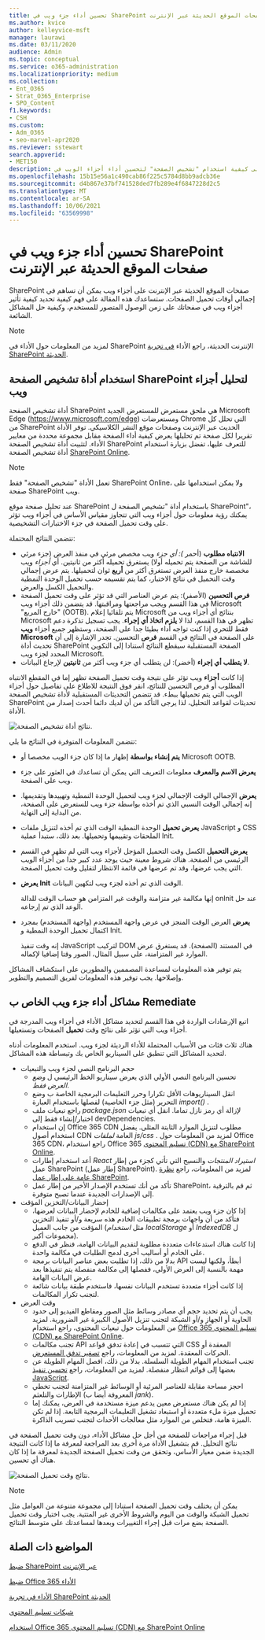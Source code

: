 ```yaml
---
title: تحسين أداء جزء ويب في SharePoint صفحات الموقع الحديثة عبر الإنترنت
ms.author: kvice
author: kelleyvice-msft
manager: laurawi
ms.date: 03/11/2020
audience: Admin
ms.topic: conceptual
ms.service: o365-administration
ms.localizationpriority: medium
ms.collection:
- Ent_O365
- Strat_O365_Enterprise
- SPO_Content
f1.keywords:
- CSH
ms.custom:
- Adm_O365
- seo-marvel-apr2020
ms.reviewer: sstewart
search.appverid:
- MET150
description: تعرف على كيفية استخدام "تشخيص الصفحة" لتحسين أداء أجزاء الويب في SharePoint صفحات الموقع الحديثة عبر الإنترنت.
ms.openlocfilehash: 15b15e56a1c490cab86f225c5784d8bb9adcb36e
ms.sourcegitcommit: d4b867e37bf741528ded7fb289e4f6847228d2c5
ms.translationtype: MT
ms.contentlocale: ar-SA
ms.lasthandoff: 10/06/2021
ms.locfileid: "63569998"
---
```

# <a name="optimize-web-part-performance-in-sharepoint-online-modern-site-pages"></a>تحسين أداء جزء ويب في SharePoint صفحات الموقع الحديثة عبر الإنترنت

SharePoint صفحات الموقع الحديثة عبر الإنترنت على أجزاء ويب يمكن أن تساهم في إجمالي أوقات تحميل الصفحات. ستساعدك هذه المقالة على فهم كيفية تحديد كيفية تأثير أجزاء ويب في صفحاتك على زمن الوصول المتصور للمستخدم، وكيفية حل المشاكل الشائعة.

> [!NOTE]
> لمزيد من المعلومات حول الأداء في SharePoint الإنترنت الحديثة، راجع الأداء [في تجربة SharePoint الحديثة](/sharepoint/modern-experience-performance).

## <a name="use-the-page-diagnostics-for-sharepoint-tool-to-analyze-web-parts"></a>استخدام أداة تشخيص الصفحة SharePoint لتحليل أجزاء ويب

أداة تشخيص الصفحة SharePoint هي ملحق مستعرض للمستعرض الجديد Microsoft Edge (https://www.microsoft.com/edge) ومستعرضات Chrome التي تحلل كل من SharePoint الحديث عبر الإنترنت وصفحات موقع النشر الكلاسيكي. توفر الأداة تقريرا لكل صفحة تم تحليلها يعرض كيفية أداء الصفحة مقابل مجموعة محددة من معايير الأداء. لتثبيت أداة تشخيص الصفحة SharePoint للتعرف عليها، تفضل بزيارة استخدام أداة تشخيص الصفحة [SharePoint Online](page-diagnostics-for-spo.md).

> [!NOTE]
> تعمل الأداة "تشخيص الصفحة" فقط SharePoint Online، ولا يمكن استخدامها على صفحة SharePoint ويب.

عند تحليل صفحة موقع SharePoint باستخدام أداة "تشخيص الصفحة ل SharePoint"، يمكنك رؤية معلومات حول أجزاء ويب التي تتجاوز مقياس الأساس في أجزاء ويب تؤثر على وقت تحميل الصفحة في جزء الاختبارات التشخيصية. 

تتضمن النتائج المحتملة:

- **الانتباه مطلوب** (أحمر _): أي جزء_ ويب مخصص مرئي في منفذ العرض (جزء مرئي للشاشة من الصفحة يتم تحميله أولا) يستغرق تحميله أكثر من ثانيتين. أي _أجزاء_ ويب مخصصة خارج منفذ العرض تستغرق أكثر من **أربع** ثوان لتحميلها. يتم عرض إجمالي وقت التحميل في نتائج الاختبار، كما يتم تقسيمه حسب تحميل الوحدة النمطية والتحميل الكسل والعرض.
- **فرص التحسين** (الأصفر): يتم عرض العناصر التي قد تؤثر على وقت تحميل الصفحة في هذا القسم ويجب مراجعتها ومراقبتها. قد يتضمن ذلك أجزاء ويب Microsoft "خارج المربع" (OOTB). يتم تلقائيا إعلام Microsoft بنتائج أي أجزاء ويب من Microsoft تظهر في هذا القسم، لذا لا **يلزم اتخاذ أي إجراء**. يجب تسجيل تذكرة دعم فقط للتحري إذا كنت تواجه أداء بطيئا جدا على الصفحة، وستظهر جميع أجزاء **ويب Microsoft** على الصفحة في النتائج في القسم **فرص** التحسين. تجدر الإشارة إلى أن تحديث أداة SharePoint الصفحة المستقبلية سيقطع النتائج استنادا إلى التكوين المحدد لجزء ويب Microsoft.
- **لا يتطلب أي إجراء** (أخضر): لن يتطلب أي جزء ويب أكثر من **ثانيتين** لإرجاع البيانات.

إذا كانت **أجزاء** ويب تؤثر على نتيجة وقت تحميل الصفحة تظهر إما في المقطع الانتباه المطلوب  أو فرص التحسين  للنتائج، انقر فوق النتيجة للاطلاع على تفاصيل حول أجزاء الويب التي يتم تحميلها ببطء. قد تتضمن التحديثات المستقبلية لأداة تشخيص الصفحة SharePoint تحديثات لقواعد التحليل، لذا يرجى التأكد من أن لديك دائما أحدث إصدار من الأداة.

![نتائج أداة تشخيص الصفحة.](../media/modern-portal-optimization/pagediag-web-part.png)

تتضمن المعلومات المتوفرة في النتائج ما يلي:

- **يتم إنشاء بواسطة** إظهار ما إذا كان جزء الويب مخصصا أو Microsoft OOTB.
- **يعرض الاسم والمعرف** معلومات التعريف التي يمكن أن تساعدك في العثور على جزء ويب على الصفحة.
- **يعرض** الإجمالي الوقت الإجمالي لجزء ويب لتحميل الوحدة النمطية وتهييدها وتقديمها. إنه إجمالي الوقت النسبي الذي تم أخذه بواسطة جزء ويب للستعرض على الصفحة، من البداية إلى النهاية.
- **يعرض تحميل** الوحدة النمطية الوقت الذي تم أخذه لتنزيل ملفات JavaScript و CSS الملحقات وتقييمها وتحميلها. بعد ذلك، ستبدأ عملية Init.
- **يعرض التحميل** الكسل وقت التحميل المؤجل لأجزاء ويب التي لم تظهر في القسم الرئيسي من الصفحة. هناك شروط معينة حيث يوجد عدد كبير جدا من أجزاء الويب التي يجب عرضها، وقد تم عرضها في قائمة الانتظار لتقليل وقت تحميل الصفحة.
- **يعرض Init** الوقت الذي تم أخذه لجزء ويب لتكهين البيانات.

  إنها مكالمة غير متزامنة والوقت غير المتزامن هو حساب الوقت للدالة onInit عند حل الوعد الذي تم إرجاعه.

- **يعرض** العرض الوقت المنجز في عرض واجهة المستخدم (واجهة المستخدم) بمجرد اكتمال تحميل الوحدة النمطية و Init.

  إنه وقت تنفيذ JavaScript لتركيب DOM في المستند (الصفحة).
  قد يستغرق عرض الموارد غير المتزامنة، على سبيل المثال، الصور وقتا إضافيا لإكماله.

يتم توفير هذه المعلومات لمساعدة المصممين والمطورين على استكشاف المشاكل وإصلاحها. يجب توفير هذه المعلومات لفريق التصميم والتطوير.

## <a name="remediate-web-part-performance-issues"></a>مشاكل أداء جزء ويب الخاص ب Remediate

اتبع الإرشادات الواردة في هذا القسم لتحديد مشاكل الأداء في أجزاء ويب المدرجة في أجزاء ويب التي تؤثر على نتائج وقت **تحميل** الصفحات وتستعيلها.

هناك ثلاث فئات من الأسباب المحتملة للأداء الرديئة لجزء ويب. استخدم المعلومات أدناه لتحديد المشاكل التي تنطبق على السيناريو الخاص بك وتبساطة هذه المشاكل.

- حجم البرنامج النصي لجزء ويب والتبعيات
  - تحسين البرنامج النصي الأولي الذي يعرض سيناريو الخط الرئيسي ل _وضع العرض فقط_.
  - انقل السيناريوهات الأقل تكرارا وحرر التعليمات البرمجية الخاصة ب وضع التحرير (مثل جزء الخاصية) لفصلها باستخدام العبارة _import()_ .
  - راجع تبعيات ملف _package.json_ لإزالة أي رمز نازل تماما. انقل أي تبعيات اختبار/إنشاء فقط إلى devDependencies.
  - إن استخدام Office 365 CDN مطلوب لتنزيل الموارد الثابتة المثلى. يفضل استخدام أصول CDN العامة _لملفات js/css_ . لمزيد من المعلومات حول Office 365 CDN، راجع استخدام Office 365 [تسليم المحتوى (CDN) مع SharePoint Online](use-microsoft-365-cdn-with-spo.md).
  - أعد استخدام إطارات _React_ _استيراد المنتجات_ والنسيج التي تأتي كجزء من إطار عمل SharePoint (إطار عمل SharePoint). لمزيد من المعلومات، راجع [نظرة عامة على إطار عمل SharePoint](/sharepoint/dev/spfx/sharepoint-framework-overview).
  - تأكد من أنك تستخدم الإصدار الأخير من إطار عمل SharePoint، ثم قم بالترقية إلى الإصدارات الجديدة عندما تصبح متوفرة.
- إحضار البيانات/التخزين المؤقت
  - إذا كان جزء ويب يعتمد على مكالمات إضافية للخادم لإحضار البيانات لعرضها، فتأكد من أن واجهات برمجة تطبيقات الخادم هذه سريعة و/أو تنفيذ التخزين المؤقت من جانب العميل (مثل _استخدام localStorage_ أو _IndexedDB_ ل مجموعات أكبر).
  - إذا كانت هناك استدعاءات متعددة مطلوبة لتقديم البيانات الهامة، فنظر في الدفع على الخادم أو أساليب أخرى لدمج الطلبات في مكالمة واحدة.
  - بدلا من ذلك، إذا تطلبت بعض عناصر البيانات برمجة API أبطأ، ولكنها ليست مهمة بالنسبة إلى العرض الأولي، ففصلها إلى مكالمة منفصلة يتم تنفيذها بعد عرض البيانات الهامة.
  - إذا كانت أجزاء متعددة تستخدم البيانات نفسها، فاستخدم طبقة بيانات شائعة لتجنب تكرار المكالمات.
- وقت العرض
  - يجب أن يتم تحديد حجم أي مصادر وسائط مثل الصور ومقاطع الفيديو إلى حدود الحاوية أو الجهاز و/أو الشبكة لتجنب تنزيل الأصول الكبيرة غير الضرورية. لمزيد من المعلومات حول تبعيات المحتوى، راجع استخدام [Office 365 تسليم المحتوى (CDN) مع SharePoint Online](use-microsoft-365-cdn-with-spo.md).
  - تجنب مكالمات API التي تتسبب في إعادة تدفق قواعد CSS المعقدة أو الحركات المعقدة. لمزيد من المعلومات، راجع [تصغير تدفق المستعرض](https://developers.google.com/speed/docs/insights/browser-reflow).
  - تجنب استخدام المهام الطويلة السلسلة. بدلا من ذلك، افصل المهام الطويلة عن بعضها إلى قوائم انتظار منفصلة. لمزيد من المعلومات، راجع [تحسين تنفيذ JavaScript](https://developers.google.com/web/fundamentals/performance/rendering/optimize-javascript-execution).
  - احجز مساحة مقابلة للعناصر المرئية أو الوسائط غير المتزامنة لتجنب تخطي الإطارات والتلعثم (المعروفة أيضا ب _jank_).
  - إذا لم يكن هناك مستعرض معين يدعم ميزة مستخدمة في العرض، يمكنك إما تحميل ميزة ملء متعددة أو استبعاد تشغيل التعليمات البرمجية التابعة. إذا لم تكن الميزة هامة، فتخلص من الموارد مثل معالجات الأحداث لتجنب تسريب الذاكرة.

قبل إجراء مراجعات للصفحة من أجل حل مشاكل الأداء، دون وقت تحميل الصفحة في نتائج التحليل. قم بتشغيل الأداة مرة أخرى بعد المراجعة لمعرفة ما إذا كانت النتيجة الجديدة ضمن معيار الأساس، وتحقق من وقت تحميل الصفحة الجديدة لمعرفة ما إذا كان هناك أي تحسين.

![نتائج وقت تحميل الصفحة.](../media/modern-portal-optimization/pagediag-page-load-time.png)

>[!NOTE]
>يمكن أن يختلف وقت تحميل الصفحة استنادا إلى مجموعة متنوعة من العوامل مثل تحميل الشبكة والوقت من اليوم والشروط الأخرى غير المتتية. يجب اختبار وقت تحميل الصفحة بضع مرات قبل إجراء التغييرات وبعدها لمساعدتك على متوسط النتائج.

## <a name="related-topics"></a>المواضيع ذات الصلة

[ضبط SharePoint عبر الإنترنت](tune-sharepoint-online-performance.md)

[ضبط Office 365 الأداء](tune-microsoft-365-performance.md)

[الأداء في تجربة SharePoint الحديثة](/sharepoint/modern-experience-performance)

[شبكات تسليم المحتوى](content-delivery-networks.md)

[استخدام Office 365 تسليم المحتوى (CDN) مع SharePoint Online](use-microsoft-365-cdn-with-spo.md)
